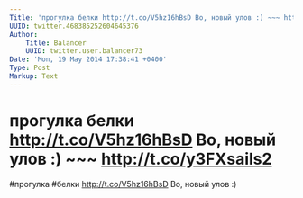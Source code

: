 ```yaml
---
Title: 'прогулка белки http://t.co/V5hz16hBsD Во, новый улов :) ~~~ http://t.co/y3FXsails2'
UUID: twitter.468385252604645376
Author:
    Title: Balancer
    UUID: twitter.user.balancer73
Date: 'Mon, 19 May 2014 17:38:41 +0400'
Type: Post
Markup: Text
---
```


# прогулка белки http://t.co/V5hz16hBsD Во, новый улов :) ~~~ http://t.co/y3FXsails2

#прогулка #белки http://t.co/V5hz16hBsD
Во, новый улов :)
~~~ http://t.co/y3FXsails2